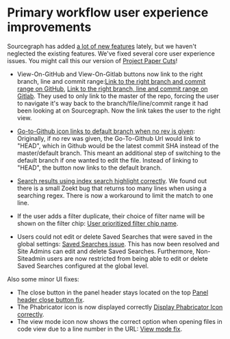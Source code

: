 # Primary workflow user experience improvements

Sourcegraph has added [a lot of new features](https://about.sourcegraph.com/blog) lately, but we haven't neglected the existing features. We've fixed several core user experience issues.
You might call this our version of [Project Paper Cuts](https://blog.github.com/2018-08-28-announcing-paper-cuts/)!

- View-On-GitHub and View-On-Gitlab buttons now link to the right branch, line and commit range:[Link to the right branch and commit range on GitHub](https://github.com/sourcegraph/sourcegraph/issues/294), [Link to the right branch, line and commit range on Gitlab](https://github.com/sourcegraph/sourcegraph/pull/532). They used to only link to the master of the repo, forcing the user to navigate it's way back to the branch/file/line/commit range it had been looking at on Sourcegraph. Now the link takes the user to the right view.

- [Go-to-Github icon links to default branch when no rev is given](https://github.com/sourcegraph/sourcegraph/issues/407):
  Originally, if no rev was given, the Go-To-Github Url would link to "HEAD", which in Github would be the latest commit SHA instead of the master/default branch. This meant an additional step of switching to the default branch if one wanted to edit the file.
  Instead of linking to "HEAD", the button now links to the default branch.

- [Search results using index search highlight correctly](https://github.com/sourcegraph/enterprise/issues/11960).
  We found out there is a small Zoekt bug that returns too many lines when using a searching regex. There is now a workaround to limit the match to one line.

- If the user adds a filter duplicate, their choice of filter name will be shown on the filter chip: [User prioritized filter chip name](https://github.com/sourcegraph/sourcegraph/pull/348).

- Users could not edit or delete Saved Searches that were saved in the global settings: [Saved Searches issue](https://github.com/sourcegraph/sourcegraph/issues/369). This has now been resolved and Site Admins can edit and delete Saved Searches. Furthermore, Non-Siteadmin users are now restricted from being able to edit or delete Saved Searches configured at the global level.

Also some minor UI fixes:

- The close button in the panel header stays located on the top [Panel header close button fix](https://github.com/sourcegraph/sourcegraph/pull/406).
- The Phabricator icon is now displayed correctly [Display Phabricator Icon correctly](https://github.com/sourcegraph/sourcegraph/pull/340).
- The view mode icon now shows the correct option when opening files in code view due to a line number in the URL: [View mode fix](https://github.com/sourcegraph/sourcegraph/pull/622).
